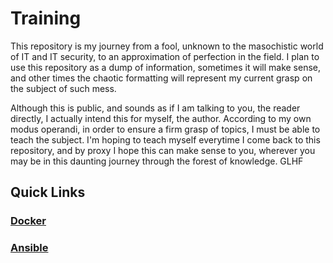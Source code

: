 # Training
This repository is my journey from a fool, unknown to the masochistic world of IT and IT security, to an approximation of perfection in the field. I plan to use this repository as a dump of information, 
sometimes it will make sense, and other times the chaotic formatting will represent my current grasp on the subject of such mess. 

Although this is public, and sounds as if I am talking to you, the reader directly, I actually intend this for myself, the author. According to my own modus operandi, in order to ensure a firm grasp of 
topics, I must be able to teach the subject. I'm hoping to teach myself everytime I come back to this repository, and by proxy I hope this can make sense to you, wherever you may be in this daunting journey through the
forest of knowledge. GLHF

## Quick Links
### [Docker](Docker.md)

### [Ansible](Ansible.md)



